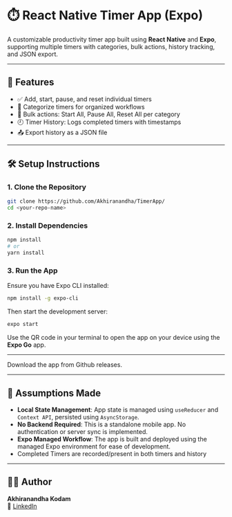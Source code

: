 # ⏱️ React Native Timer App (Expo)

A customizable productivity timer app built using **React Native** and **Expo**, supporting multiple timers with categories, bulk actions, history tracking, and JSON export.

---

## 📲 Features

- ✅ Add, start, pause, and reset individual timers
- 📂 Categorize timers for organized workflows
- 🔁 Bulk actions: Start All, Pause All, Reset All per category
- 🕘 Timer History: Logs completed timers with timestamps
- 📤 Export history as a JSON file

---

## 🛠️ Setup Instructions

### 1. Clone the Repository

```bash
git clone https://github.com/Akhiranandha/TimerApp/
cd <your-repo-name>
```

### 2. Install Dependencies

```bash
npm install
# or
yarn install
```

### 3. Run the App

Ensure you have Expo CLI installed:

```bash
npm install -g expo-cli
```

Then start the development server:

```bash
expo start
```

Use the QR code in your terminal to open the app on your device using the **Expo Go** app.

---

Download the app from Github releases.

---

## 📌 Assumptions Made

- **Local State Management**: App state is managed using `useReducer` and `Context API`, persisted using `AsyncStorage`.
- **No Backend Required**: This is a standalone mobile app. No authentication or server sync is implemented.
- **Expo Managed Workflow**: The app is built and deployed using the managed Expo environment for ease of development.
- Completed Timers are recorded/present in both timers and history

---

## 🙋‍♂️ Author

**Akhiranandha Kodam**  
🔗 [LinkedIn](https://www.linkedin.com/in/akhiranandha)
